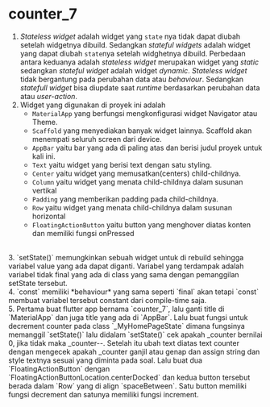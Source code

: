 # counter_7

1. *Stateless widget* adalah widget yang `state` nya tidak dapat diubah setelah widgetnya dibuild. Sedangkan *stateful widgets* adalah widget yang dapat diubah `state`nya setelah widghetnya dibuild. Perbedaan antara keduanya adalah *stateless widget* merupakan widget yang *static* sedangkan *stateful widget* adalah widget *dynamic*. *Stateless widget* tidak bergantung pada perubahan data atau *behaviour*. Sedangkan *statefull widget* bisa diupdate saat *runtime* berdasarkan perubahan data atau *user-action*.<br>
2. Widget yang digunakan di proyek ini adalah
    - `MaterialApp` yang berfungsi mengkonfigurasi widget Navigator atau Theme.
    - `Scaffold` yang menyediakan banyak widget lainnya. Scaffold akan menempati seluruh screen dari device.
    - `AppBar` yaitu bar yang ada di paling atas dan berisi judul proyek untuk kali ini.
    - `Text` yaitu widget yang berisi text dengan satu styling.
    - `Center` yaitu widget yang memusatkan(centers) child-childnya.
    - `Column` yaitu widget yang menata child-childnya dalam susunan vertikal
    - `Padding` yang memberikan padding pada child-childnya.
    - `Row` yaitu widget yang menata child-childnya dalam susunan horizontal
    - `FloatingActionButton` yaitu button yang menghover diatas konten dan memiliki fungsi onPressed
<br>
3. `setState()` memungkinkan sebuah widget untuk di rebuild sehingga variabel value yang ada dapat diganti. Variabel yang terdampak adalah variabel tidak final yang ada di class yang sama dengan pemanggilan setState tersebut.<br>
4. `const` memiliki *behaviour* yang sama seperti `final` akan tetapi `const` membuat variabel tersebut constant dari compile-time saja.<br>
5. Pertama buat flutter app bernama `counter_7`, lalu ganti title di `MaterialApp` dan juga title yang ada di `AppBar`. Lalu buat fungsi untuk decrement counter pada class `_MyHomePageState` dimana fungsinya memanggil `setState()` lalu didalam `setState()` cek apakah _counter bernilai 0, jika tidak maka _counter--. Setelah itu ubah text diatas text counter dengan mengecek apakah _counter ganjil atau genap dan assign string dan style textnya sesuai yang diminta pada soal. Lalu buat dua `FloatingActionButton` dengan `FloatingActionButtonLocation.centerDocked` dan kedua button tersebut berada dalam `Row` yang di align `spaceBetween`. Satu button memiliki fungsi decrement dan satunya memiliki fungsi increment.



